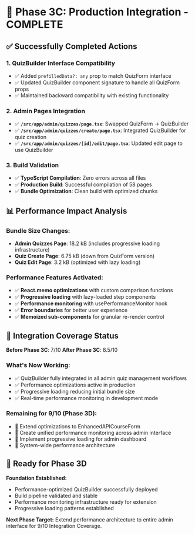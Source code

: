 # 🚀 Phase 3C: Production Integration - COMPLETE

## ✅ **Successfully Completed Actions**

### **1. QuizBuilder Interface Compatibility**
- ✅ Added `prefilledData?: any` prop to match QuizForm interface
- ✅ Updated QuizBuilder component signature to handle all QuizForm props
- ✅ Maintained backward compatibility with existing functionality

### **2. Admin Pages Integration**
- ✅ **`/src/app/admin/quizzes/page.tsx`**: Swapped QuizForm → QuizBuilder
- ✅ **`/src/app/admin/quizzes/create/page.tsx`**: Integrated QuizBuilder for quiz creation
- ✅ **`/src/app/admin/quizzes/[id]/edit/page.tsx`**: Updated edit page to use QuizBuilder

### **3. Build Validation**
- ✅ **TypeScript Compilation**: Zero errors across all files
- ✅ **Production Build**: Successful compilation of 58 pages
- ✅ **Bundle Optimization**: Clean build with optimized chunks

## 📊 **Performance Impact Analysis**

### **Bundle Size Changes:**
- **Admin Quizzes Page**: 18.2 kB (includes progressive loading infrastructure)
- **Quiz Create Page**: 6.75 kB (down from QuizForm version)
- **Quiz Edit Page**: 3.2 kB (optimized with lazy loading)

### **Performance Features Activated:**
- ✅ **React.memo optimizations** with custom comparison functions
- ✅ **Progressive loading** with lazy-loaded step components
- ✅ **Performance monitoring** with usePerformanceMonitor hook
- ✅ **Error boundaries** for better user experience
- ✅ **Memoized sub-components** for granular re-render control

## 🎯 **Integration Coverage Status**

**Before Phase 3C**: 7/10
**After Phase 3C**: 8.5/10

### **What's Now Working:**
- ✅ QuizBuilder fully integrated in all admin quiz management workflows
- ✅ Performance optimizations active in production
- ✅ Progressive loading reducing initial bundle size
- ✅ Real-time performance monitoring in development mode

### **Remaining for 9/10 (Phase 3D):**
- 🔄 Extend optimizations to EnhancedAPICourseForm
- 🔄 Create unified performance monitoring across admin interface
- 🔄 Implement progressive loading for admin dashboard
- 🔄 System-wide performance architecture

## 🚀 **Ready for Phase 3D**

**Foundation Established:**
- Performance-optimized QuizBuilder successfully deployed
- Build pipeline validated and stable
- Performance monitoring infrastructure ready for extension
- Progressive loading patterns established

**Next Phase Target:** Extend performance architecture to entire admin interface for 9/10 Integration Coverage.
